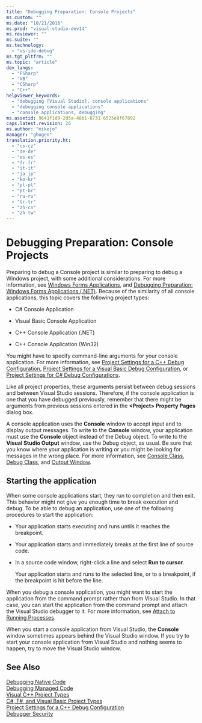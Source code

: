 ```yaml
---
title: "Debugging Preparation: Console Projects"
ms.custom: ""
ms.date: "10/21/2016"
ms.prod: "visual-studio-dev14"
ms.reviewer: ""
ms.suite: ""
ms.technology: 
  - "vs-ide-debug"
ms.tgt_pltfrm: ""
ms.topic: "article"
dev_langs: 
  - "FSharp"
  - "VB"
  - "CSharp"
  - "C++"
helpviewer_keywords: 
  - "debugging [Visual Studio], console applications"
  - "debugging console applications"
  - "console applications, debugging"
ms.assetid: 9641f1d9-2d5a-48b1-8731-6525e8f67892
caps.latest.revision: 26
ms.author: "mikejo"
manager: "ghogen"
translation.priority.ht: 
  - "cs-cz"
  - "de-de"
  - "es-es"
  - "fr-fr"
  - "it-it"
  - "ja-jp"
  - "ko-kr"
  - "pl-pl"
  - "pt-br"
  - "ru-ru"
  - "tr-tr"
  - "zh-cn"
  - "zh-tw"
---
```

# Debugging Preparation: Console Projects
Preparing to debug a Console project is similar to preparing to debug a Windows project, with some additional considerations. For more information, see [Windows Forms Applications](../debugger/debugging-preparation--windows-forms-applications.md), and [Debugging Preparation: Windows Forms Applications (.NET)](http://msdn.microsoft.com/en-us/a8bc54de-41a3-464d-9a12-db9bdcbc1ad5). Because of the similarity of all console applications, this topic covers the following project types:  
  
-   C# Console Application  
  
-   Visual Basic Console Application  
  
-   C++ Console Application (.NET)  
  
-   C++ Console Application (Win32)  
  
 You might have to specify command-line arguments for your console application. For more information, see [Project Settings for a C++ Debug Configuration](../debugger/project-settings-for-a-c---debug-configuration.md), [Project Settings for a Visual Basic Debug Configuration](../debugger/project-settings-for-a-visual-basic-debug-configuration.md), or [Project Settings for  C# Debug Configurations](../debugger/project-settings-for--csharp-debug-configurations.md).  
  
 Like all project properties, these arguments persist between debug sessions and between  Visual Studio sessions. Therefore, if the console application is one that you have debugged previously, remember that there might be arguments from previous sessions entered in the **\<Project> Property Pages** dialog box.  
  
 A console application uses the **Console** window to accept input and to display output messages. To write to the **Console** window, your application must use the **Console** object instead of the Debug object. To write to the **Visual Studio Output** window, use the Debug object, as usual. Be sure that you know where your application is writing or you might be looking for messages in the wrong place. For more information, see [Console Class](https://msdn.microsoft.com/en-us/library/system.console.aspx), [Debug Class](https://msdn.microsoft.com/en-us/library/system.diagnostics.debug.aspx), and [Output Window](../ide/reference/output-window.md).  
  
## Starting the application  
 When some console applications start, they run to completion and then exit. This behavior might not give you enough time to break execution and debug. To be able to debug an application, use one of the following procedures to start the application:  
  
-   Your application starts executing and runs untils it reaches the breakpoint.  
  
-   Your application starts and immediately breaks at the first line of source code.  
  
-   In a source code window, right-click a line and select **Run to cursor**.  
  
     Your application starts and runs to the selected line, or to a breakpoint, if the breakpoint is hit before the line.  
  
 When you debug a console application, you might want to start the application from the command prompt rather than from Visual Studio. In that case, you can start the application from the command prompt and attach the Visual Studio debugger to it. For more information, see [Attach to Running Processes](../debugger/attach-to-running-processes-with-the-visual-studio-debugger.md).  
  
 When you start a console application from Visual Studio, the **Console** window sometimes appears behind the Visual Studio window. If you try to start your console application from Visual Studio and nothing seems to happen, try to move the Visual Studio window.  
  
## See Also  
 [Debugging Native Code](../debugger/debugging-native-code.md)   
 [Debugging Managed Code](../debugger/debugging-managed-code.md)   
 [Visual C++ Project Types](../debugger/debugging-preparation--visual-c---project-types.md)   
 [C#, F#, and Visual Basic Project Types](../debugger/debugging-preparation--csharp--fsharp--and-visual-basic-project-types.md)   
 [Project Settings for a C++ Debug Configuration](../debugger/project-settings-for-a-c---debug-configuration.md)   
 [Debugger Security](../debugger/debugger-security.md)